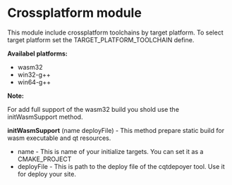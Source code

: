 
# Crossplatform module

This module include crossplatform toolchains by target platform. To select target platform set the TARGET_PLATFORM_TOOLCHAIN define.

**Availabel platforms:**
* wasm32
* win32-g++
* win64-g++

**Note:**

For add full support of the wasm32 build you shold use the initWasmSupport method. 

**initWasmSupport** (name deployFile) - This method prepare static build for wasm executable and qt resources.
* name - This is name of your initialize targets. You can set it as a CMAKE_PROJECT
* deployFile - This is path to the deploy file of the cqtdepoyer tool. Use it for deploy your site.